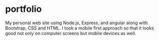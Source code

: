 # portfolio

My personal web site using Node.js, Express, and angular along with Bootstrap, CSS and HTML. I took a mobile first approach so that it looks good not only on computer screens but mobile devices as well.

